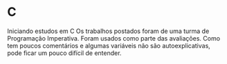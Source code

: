 # C
Iniciando estudos em C
Os trabalhos postados foram de uma turma de Programação Imperativa. Foram usados como parte das avaliações.
Como tem poucos comentários e algumas variáveis não são autoexplicativas, pode ficar um pouco difícil de entender.

